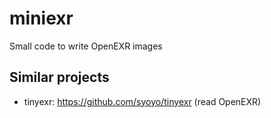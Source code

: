# miniexr

Small code to write OpenEXR images

## Similar projects

* tinyexr: https://github.com/syoyo/tinyexr (read OpenEXR)
